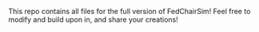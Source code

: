 This repo contains all files for the full version of FedChairSim! Feel free to modify and build upon in, and share your creations!
